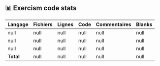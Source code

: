## 📊 Exercism code stats

| Langage | Fichiers | Lignes | Code | Commentaires | Blanks |
|---------|----------|--------|------|--------------|--------|
| null | null | null | null | null | null |
| null | null | null | null | null | null |
| null | null | null | null | null | null |
| **Total** | null | null | null | null | null |

